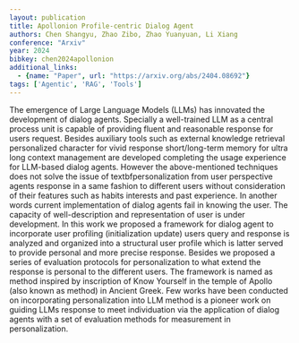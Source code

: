 ```yaml
---
layout: publication
title: Apollonion Profile-centric Dialog Agent
authors: Chen Shangyu, Zhao Zibo, Zhao Yuanyuan, Li Xiang
conference: "Arxiv"
year: 2024
bibkey: chen2024apollonion
additional_links:
  - {name: "Paper", url: "https://arxiv.org/abs/2404.08692"}
tags: ['Agentic', 'RAG', 'Tools']
---
```

The emergence of Large Language Models (LLMs) has innovated the development of dialog agents. Specially a well-trained LLM as a central process unit is capable of providing fluent and reasonable response for users request. Besides auxiliary tools such as external knowledge retrieval personalized character for vivid response short/long-term memory for ultra long context management are developed completing the usage experience for LLM-based dialog agents. However the above-mentioned techniques does not solve the issue of textbfpersonalization from user perspective agents response in a same fashion to different users without consideration of their features such as habits interests and past experience. In another words current implementation of dialog agents fail in knowing the user. The capacity of well-description and representation of user is under development. In this work we proposed a framework for dialog agent to incorporate user profiling (initialization update) users query and response is analyzed and organized into a structural user profile which is latter served to provide personal and more precise response. Besides we proposed a series of evaluation protocols for personalization to what extend the response is personal to the different users. The framework is named as method inspired by inscription of Know Yourself in the temple of Apollo (also known as method) in Ancient Greek. Few works have been conducted on incorporating personalization into LLM method is a pioneer work on guiding LLMs response to meet individuation via the application of dialog agents with a set of evaluation methods for measurement in personalization.
